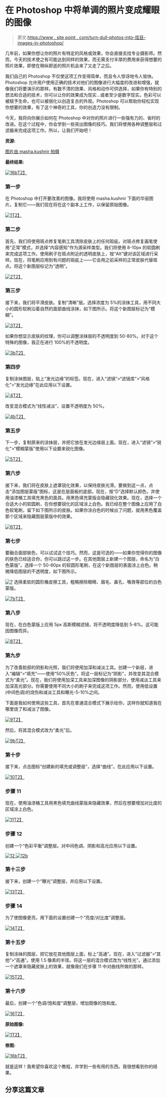 # 在 Photoshop 中将单调的照片变成耀眼的图像

> 原文:[https://www . site point . com/turn-dull-photos-into-炫目-images-in-photoshop/](https://www.sitepoint.com/turn-dull-photos-into-dazzling-images-in-photoshop/)

几年前，如果你想让你的照片有特定的风格或效果，你会直接去找专业摄影师。然而，今天的技术使之有可能达到同样的效果，而无需支付丰厚的费用来获得想要的照片效果，即使在稍纵即逝的照片机会来了又走了之后。

我们自己的 Photoshop 不仅使这项工作变得简单，而且令人惊讶地令人愉快。Photoshop 允许用户使用正确的技术对他们的图像进行大幅度的改进和增强，就像我们将要演示的那样。有数不清的效果、风格和动作可供选择，如果你有特别的想法和合适的技术，你可以让你的效果成为现实…或者至少是数字现实。色彩可以被赋予生命，也可以被弱化以创造复古的外观。Photoshop 可以帮助你轻松实现你想要的效果，有了这个神奇的工具，你的创造力没有限制。

今天，我将向你展示如何在 Photoshop 中对你的照片进行一些强有力的、省时的改进。在这个过程中，你会学到一些突出图像的技巧。我们将使用各种调整层和过滤器来完成这项工作。所以，让我们开始吧！

**资源:**

[图片由 masha.kushnir 拍摄](http://www.flickr.com/photos/masha-chaplin/4025788293/sizes/z/in/photostream/)

**最终结果:**

[![16b](../Images/2e5cae19f96fafe7652d48e20b5186f9.png)T2】](https://www.sitepoint.com/wp-content/uploads/2013/04/16b.jpg)

### 第一步

在 Photoshop 中打开要改善的图像。我将使用 masha.kushnir 下面的华丽图片。复制它——我们现在将在这个副本上工作，以保留原始图像。

[![1](../Images/695cb239eac2d89b956d9ae11cef2111.png)T2】](https://www.sitepoint.com/wp-content/uploads/2013/04/110.jpg)

### 第二步

首先，我们将使用斑点修复笔刷工具清除皮肤上的任何瑕疵。对斑点修复画笔使用“正常”模式，并选择“内容感知”作为源采样类型。我们将使用 8-10px 的软圆刷来完成这项工作。使用刷子在斑点附近的透明皮肤上，按“Alt”键对该区域进行采样。现在，将笔刷应用到有问题的瑕疵上——它会用之前采样的正常皮肤代替斑点。将这个新图层标记为“透明”。

[![2](../Images/8acc87b370e73ca1f5da86f682cc1b66.png)T2】](https://www.sitepoint.com/wp-content/uploads/2013/04/23.jpg)

### 第三步

接下来，我们将平滑皮肤。复制“清晰”层。选择浓度为 5%的涂抹工具，用不同大小的圆形软刷沿着自然的面部曲线涂抹，如下图所示。将这个新图层标记为“模糊”。

[![3](../Images/ee6465bf4cade0800abcf95b32bfb2c9.png)T2】](https://www.sitepoint.com/wp-content/uploads/2013/04/33.jpg)

如果你想显示皮肤的纹理，你可以调整涂抹层的不透明度到 50-80%。对于这个特殊的图像，我正在进行 100%的不透明度。

[![3b](../Images/3f90a66444b902f2054b2aa3c322c877.png)T2】](https://www.sitepoint.com/wp-content/uploads/2013/04/3b.jpg)

### 第四步

复制涂抹图层，贴上“发光边缘”的标签。现在，进入“滤镜”>“滤镜库”>“风格化”>“发光边缘”在此应用以下设置。

[![4](../Images/a8682717d6084ba92ca23e79358cd8d1.png)T2】](https://www.sitepoint.com/wp-content/uploads/2013/04/41.jpg)

改变混合模式为“线性减淡”，设置不透明度为 50%。

[![4b](../Images/d1cda1368546d5425a6dd57c54f79b96.png)T2】](https://www.sitepoint.com/wp-content/uploads/2013/04/4b1.jpg)

### 第五步

下一步，复制原来的涂抹层，并把它放在发光边缘层上面。现在，进入“滤镜”>“锐化”>“模糊蒙版”使用以下设置来锐化图像。

[![5](../Images/26cb840069aca9ca0201c3d680c5af87.png)T2】](https://www.sitepoint.com/wp-content/uploads/2013/04/51.jpg)

### 第六步

接下来，我们将在皮肤上遮罩锐化效果，以保持皮肤光滑。要做到这一点，点击“添加图层蒙版”图标，这是在层面板的底部。现在，按“D”选择默认颜色，并使用油漆桶工具填充黑色的面具。用黑色填充蒙版会隐藏锐化效果。现在，选择一个合适大小的软圆刷，在你想要锐化的区域涂上白色。我已经在整个图像上应用了白色软笔刷，留下如下图所示的皮肤。如果你涂白色的时候出了问题，就用黑色覆盖那个区域来隐藏图层蒙版中的效果。

[![6](../Images/9c556d08d75b5c2b381f0decf14b7f86.png)T2】](https://www.sitepoint.com/wp-content/uploads/2013/04/62.jpg)

### 第七步

要融合面部肤色，可以试试这个技巧。然而，这是可选的——如果你觉得你的图像的肤色已经适合你，你可以跳过这一步。在其他图层上新建一个图层，命名为“白色蒙版”。选择一个 50-60px 的软圆形笔刷，在这个新图层的表面涂上白色。稍微降低图层的不透明度，如下图所示。

[![7](../Images/cc6e887d92a73fab9cf8b3b7514d3246.png)](https://www.sitepoint.com/wp-content/uploads/2013/04/71.jpg) 
选择柔软的圆形橡皮擦工具，粗略擦除眼睛、眉毛、鼻孔、嘴唇等部位的白色蒙版。

[![7b](../Images/ca4ff29012e59fde5e1e79526768ab0a.png)T2】](https://www.sitepoint.com/wp-content/uploads/2013/04/7b1.jpg)

### 第八步

现在，在白色蒙版上应用 5px 高斯模糊滤镜，将不透明度降低到 5-8%。这可能因图像而异。

[![8](../Images/42019251b2426c75dd56859dd5f878ae.png)T2】](https://www.sitepoint.com/wp-content/uploads/2013/04/81.jpg)

### 第九步

为了改善脸部的阴影和光照，我们将使用加深和减淡工具。创建一个新层，进入“编辑”>“填充”——使用“50%灰色”。将这一层标记为“阴影”，并改变其混合模式为“柔光”。现在，我们将使用加深工具来加深图像的阴影部分，使用减淡工具来加深高光部分。你需要使用不同大小的刷子来完成这项工作。然而，使用低设置(中间色调)的烧伤和减淡工具和曝光-5-10%之间。

下面是我如何使用这些工具，首先在普通混合模式下展示给你，这样你就知道我在哪里烧了和减淡了图像。

[![9](../Images/93aaa82b904b744eae8951df93dfd917.png)T2】](https://www.sitepoint.com/wp-content/uploads/2013/04/91.jpg)

然后，将其混合模式改为“柔光”后。

[![9b](../Images/246e9ef6da4da0b96ea94f16cd88e085.png)T2】](https://www.sitepoint.com/wp-content/uploads/2013/04/9b.jpg)

### 第十步

接下来，点击图标“创建新的填充或调整层”，选择“曲线”。在此应用以下设置。

[![10](../Images/45bf1725872b805edca7ed03484a45f4.png)T2】](https://www.sitepoint.com/wp-content/uploads/2013/04/101.jpg)

### 步骤 11

现在，使用油漆桶工具用黑色填充曲线蒙版来隐藏效果，然后在想要增加对比度的区域涂上白色。

[![11](../Images/b074ef2c2edd32478fa0aa382bf6bfd8.png)T2】](https://www.sitepoint.com/wp-content/uploads/2013/04/111.jpg)

### 步骤 12

创建一个“色彩平衡”调整层。对中间色调、阴影和高光应用以下设置。

[![12](../Images/bd6711a5ef96462fe7af7e50c347db4f.png) ](https://www.sitepoint.com/wp-content/uploads/2013/04/121.jpg) [ ![12b](../Images/f168141cda6512e24cc1022d1e2659d6.png)](https://www.sitepoint.com/wp-content/uploads/2013/04/12b.jpg)

### 第十三步

接下来，创建一个“曝光”调整层，并应用以下设置。

[![13](../Images/edfe627e4e060c1b1d6316f7b0bb4607.png)T2】](https://www.sitepoint.com/wp-content/uploads/2013/04/131.jpg)

### 步骤 14

为了使图像更亮，用下面的设置创建一个“亮度/对比度”调整层。

[![14](../Images/67342f7430b0b5aa221f12b88437e27d.png)T2】](https://www.sitepoint.com/wp-content/uploads/2013/04/141.jpg)

### 第十五步

复制涂抹的图层，把它放在其他图层上面，标上“高通”。现在，进入“过滤器”>“其他”>“高通”。使用 1.5 像素的半径。将这一层的混合模式改为“线性光”。通过添加一个遮罩来隐藏皮肤上的效果，就像我们在步骤 11 中对曲线所做的那样。

[![15](../Images/9972dbc5daee60a4c35b41203ef13406.png)T2】](https://www.sitepoint.com/wp-content/uploads/2013/04/151.jpg)

### 第十六步

最后，创建一个“色调/饱和度”调整层，增加图像的饱和度。

[![16](../Images/621d3ced0e3665ed2c1533e385bdd04c.png)T2】](https://www.sitepoint.com/wp-content/uploads/2013/04/162.jpg)

**原始图像:**

[![1](../Images/695cb239eac2d89b956d9ae11cef2111.png)T2】](https://www.sitepoint.com/wp-content/uploads/2013/04/110.jpg)

**修图:**

[![16b](../Images/2e5cae19f96fafe7652d48e20b5186f9.png)T2】](https://www.sitepoint.com/wp-content/uploads/2013/04/16b.jpg)

就是这样！我希望你喜欢这个教程，并学到一些有用的东西。我很想看到你的结果。

## 分享这篇文章